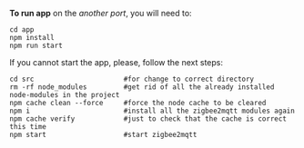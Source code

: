 **To run app** on the _another port_, you will need to:
```$xslt
cd app
npm install
npm run start
```
If you cannot start the app, please, follow the next steps:
```
cd src                      #for change to correct directory
rm -rf node_modules         #get rid of all the already installed node-modules in the project
npm cache clean --force     #force the node cache to be cleared
npm i                       #install all the zigbee2mqtt modules again
npm cache verify            #just to check that the cache is correct this time
npm start                   #start zigbee2mqtt
```